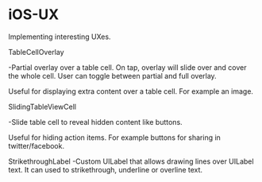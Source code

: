 iOS-UX
======

Implementing interesting UXes.

TableCellOverlay

-Partial overlay over a table cell. On tap, overlay will slide over and cover the whole cell. User can toggle between partial and full overlay.

Useful for displaying extra content over a table cell. For example an image.


SlidingTableViewCell

-Slide table cell to reveal hidden content like buttons.

Useful for hiding action items. For example buttons for sharing in twitter/facebook.

StrikethroughLabel
-Custom UILabel that allows drawing lines over UILabel text. It can used to strikethrough, underline or overline text. 
